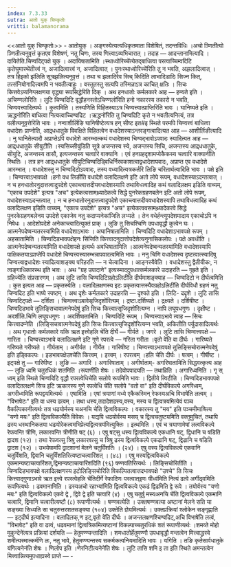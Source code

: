 ```yaml
---
index: 7.3.33
sutra: आतो युक् चिण्कृतोः
vritti: balamanorama
---
```


<<आतो युक् चिण्कृतोः>> - आतोयुक् । अङ्गस्येत्यत्यधिकृतमाता विशेषितं, तदन्तविधिः ।अचो ञ्णिती॑त्यो ञ्णितीत्यनुवृत्तं कृतएव विशेषणं, नतु चिणः, तस्य णित्त्वाऽव्यभिचारात् । तदाह —  आदन्तानामित्यादि । दायितेति.चिण्वदिट्पक्षे युक् । अदायिषातामिति ।स्थाध्वोरिच्चे॑त्येतद्बाधित्वा परत्वाच्चिम्वदिटि कृतेघुमास्थे॑तीत्त्वं न, अजादित्वात्त्वं न, अजादित्वात् । पुनःस्थाध्वोरिच्चे॑रिति तु न भवति, अझलादित्वात् । तत्र हिइको झ॑लिति सूत्रझलित्यनुवृत्तं । तथा च झलादिरेव सिच् किदिति लाभादिडादिः सिज्न कित्, तत्संनियोगादित्त्वमपि न भवतीत्याहुः । वस्तुतस्तु सत्यपि तस्मिन्नाऽत्र काचित् क्षतिः । सिचः कित्तवेऽप्यनिग्लक्षणया वृद्ध्या रूपसिद्धेरिति दिक् । अथ हनधातोः कर्मलकारे आह —  हन्यते इति । अचिण्णलोरिति । लुटि चिण्वदिटि वृद्धौहनस्तोऽचिण्णलो॑रिति हनो नकारस्य तकारो न भवति, चिण्ववत्त्वादित्यर्थः । कुत्वमिति । तस्यणिति विहितस्याऽत्र चिण्वत्त्वात्प्राप्तिरिति भावः । घानिष्यते इति ।ऋद्धनो॑रिति बाधित्वा नित्यत्वाच्चिण्वदिट ।ऋद्धनो॑रिति तु चिण्वदिटि कृते न भवतीत्यनित्यं, तत्र वलीत्यनुवृत्तेरिति भावः । नन्वाशीर्लिङि घानिषीष्टेत्यत्र हन् सीष्ट इत#इ स्थिते परमपि चिण्वत्त्वं बाधित्वा वधादेशः प्राप्नोति, आद्र्धधातुके विवक्षिते विहितत्वेन वधादेशस्याऽन्तरङ्गत्वादित्यत आह —  आशीर्लिङीत्यादि । नु घानितेत्यादौ अप्राप्तेऽपि वधादेशे आरम्भात्कथं वधादेशस्य चिण्वद्भावोऽपवादः स्यादित्यत आह —  आद्र्धधातुके सीयुटीति ।स्यसिच्सीयु॑डिति सूत्रे अजन्तस्य स्ये, अजन्तस्य सिचि, अजन्तस्य आद्र्धधातुके, सीयुटि, अजन्तस्य तासौ, इत्यजन्तस्य चत्वारि वाक्यानि । एवं हनग्रहदृशामप्येकैकस्य चत्वारि वाक्यानीति स्थितिः । तत्र हन आद्र्धधातुके सीयुटिचिण्वदिड्विधिर्निरवकाशत्वाद्वधादेशापवादः, अप्राप्त एव वधादेशे आरम्भात् । वधादेशस्तु न चिण्वदिटोऽपवादः, तस्य वध्यादित्यत्रकर्तरि लिङि चरितार्थत्वादिति भावः । पक्षे इति । चिण्वत्त्वाऽभावपक्षे ।हनो वध लिङी॑ति वधादेशे वलादिलक्षणे इटि अतो लोपे रूपम्, वधादेशस्याऽदन्तत्वात् । न च हनधातोरनुदात्तत्वादुपदेशे एकाच्त्वात्तदीयवधादेशस्यापि तथाविधत्वादिह कथं वलादिलक्षम इडिति वाच्यम्, "एकाच उपदेशे" इत्यत्र "अच" इत्येकत्वसामथ्र्यादेकत्वे सिद्धे पुनरेकग्रहणबलेन इटि अतो लोपे रूपम्, वधादेशस्याऽदन्तत्वात् । न च हनधातोरनुदात्तत्वादुपदेशे एकाच्त्वात्तदीयवधादेशस्यापि तथाविधत्वादिह कथं वलादिलक्षण इडिति वाच्यम्, "एकाच उपदेशे" इत्यत्र "अच" इत्येकत्ववसामथ्र्यादेकत्वे सिद्धे पुनरकेग्रहणबलेनय उपदेशे एकाजेव नतु कदाप्यनेका॑जिति लभ्यते । तेन वधेर्हन्त्युपदेशमादाय एकाचोऽपि न निषेधः । आदेशोपदेशे अनेकाच्त्वादित्युक्तं प्राक् । लुङि तु सिचश्चिणि उपधावृद्धौ कुत्वेन घः ।	आत्मनेपदेष्वन्यतरस्या॑मिति वधादेशाऽभावः । अघानिषातामिति । चिण्वदिटि वधादेशाऽभावपक्षे रूपम् ।अहसातामिति । चिण्वदिडभावपक्षेहनः सि॑जिति कित्त्वादनुदात्तोपदेशेत्यनुनासिकलोपः । पक्षे अवधीति ।आत्मनेपदेष्वन्यतस्या॑मिति वधादेशपक्षे इत्यर्थः अवधिषातामिति ।आत्मनेपदेष्वन्यतस्या॑मिति वधादेशस्यापि पाक्षिकतयाऽप्राप्तेपि वधादेशे चिण्वत्त्वस्यारम्भन्नापवादत्वमिति भावः । ननु चिणि वधादेशस्य दृष्टत्वात्स्यादिषु चिण्वत्त्वाद्वधादेशः स्यादित्याशङ्क्य परिहरति —  न चेत्यादिना । आङ्गस्यैवेति । वधादेशस्तु द्वैतीयीकः, न त्वङ्गाधिकारस्थ इति भावः । अथ "ग्रह उपादाने" इत्यस्माददुपधात्कर्मलकारे उदाहरति —  गृह्रते इति ।ग्रहिज्ये॑ति संप्रसारणम् । अथ लुटि तासि चिण्वदिटिग्रहोऽलिटी॑ति दीर्घमाशङ्क्याह —  चिण्वदिटो न दीर्घत्वमिति । कुत इत्यत आह —  प्रकृतस्येति । वलादिलक्षणस्य इटः प्रकृतत्वात्तस्यैवग्रहोऽलिटी॑ति दीर्घविधौ ग्रहणं नतु चिण्वदिट इति भाष्ये स्पष्टम् । अथ दृशेः कर्मलकारे उदाहरति —  दृश्यते इति । लिटि- ददृशे । लुटि तासि चिण्वदिट्पक्षे —  दर्शिता । चिण्वत्त्वाऽबावेसृजिदृशो॑रित्यम् । द्रष्टा.दर्शिष्यते । द्रक्ष्यते । दर्शिषीष्ट । चिण्वदिडभावे तुलिङ्सिचावात्मनेपदेषु॑ इति सिचः कित्त्वात्सृजिदृशो॑रित्यम्न । नापि लघूपधगुणः । दृक्षीष्ट । अदर्शीति.चिणि लघूपधगुणः । अदर्शिषातामिति । चिण्वदिटि रूपम् । चिण्वत्त्वाऽभावे त्वाह — सिचः कित्त्वादम्नेति ।लिङ्सिचावात्मनेपदेषु॑ इति सिचः कित्त्वात्सृजिदृशो॑रित्यम्न भवति, अकितीति पर्युदासादित्यर्थः । अथ गृधातोः कर्मलकारे यकि ऋत इत्त्वेहलि चे॑ति दीर्घे —  गीर्यते । जगरे । लुटि तासि चिण्वत्त्वपक्षे —  गारिता । चिण्वत्त्वाऽभावे वलादिलक्षणे इटि गुणे रपरत्वे —  गरिता गरीता ।वृतो वे॑ति वा दीर्घः । गारिष्यते गरिष्यते गरीष्यते । गीर्यताम् । अगीर्यत । गीर्येत । गारिषीष्ट । चिण्वत्त्वाऽभावपक्षे तुलिङ्सिचोरात्मनेपदेषु॑ इति इड्विकल्पः । इडभावपक्षेउश्चे॑ति कित्त्वम् । इत्त्वम् । रपरत्वम् ।हलि चे॑ति दीर्घः । षत्वम् । गीर्षीष्ट । इट्पक्षे तु  — गारिषीष्ट । लुङि —  अगारि । अगारिषाताम् । अगीर्षाताम्- अगरिषातामिति सिद्धवत्कृत्य आह —  लुङि ध्वमि चतुरधिकं शतमिति ।रूपाणी॑ति शेषः । तदेवोपपादयति —  तथाहिति । अगारिध्वमिति । गृ स् ध्वम् इति स्थिते चिण्वदिटि वृद्धौ रपरत्वेधिचे॑ति सलोपे रूपमिति भावः । द्वितीये त्विटीति । चिण्वदिडभावपपक्षे वलादितलक्षणे सिच इटि ऋकारस्य गुणे रपत्वेधि चे॑ति सलोपे "वतो वा" इति दीर्घविकल्पे अगरिध्वम्, अगरीध्वमिति रूपद्वयमित्यर्थः । एषामिति । एषां त्रयाणां मध्ये एकैकस्मिन् रेफस्यअचि विभाषे॑ति लत्वम् । "विभाषेटः" इति वा धस्य ढत्वम् । तथा धस्य,तदादेशढस्य,वस्य, मस्य च द्वित्वत्रयमित्येवं पञ्च वैकल्पिकानीत्यर्थः तत्र धढयोर्मस्य चअनचि चे॑ति द्वित्वविकल्पः । वकारस्य तु "मय" इति पञ्चमीमाश्रित्य "यणो मयः" इति द्वित्वविकल्पैति विवेकः । यद्यपि धढयोर्वस्य मसय् च द्वित्वचतुष्टयमिति वक्तुमुचितं, तथापि ढस्य धस्थानिकतया धढयोरेकत्वमभिप्रेत्यद्वित्वत्रय॑मित्युक्तिः । इत्थमिति । एवं च त्रयाणामेषां लत्वविकल्पे रेफवन्ति त्रीणि, लकारवन्ति त्रीणीति षट् (६) । एषु षट्सु धस्य द्वित्वविकल्पे एकधानि षट्, द्विधानि च षडिति द्वादश (१२) । तथा रेफवत्सु त्रिषु लकारवत्सु च त्रिषु ढस्य द्वित्वविकल्पे एकढानि षट्, द्विढानि च षडिति द्वादश (१२) । उभयेषामपि द्वादशानां मेलने चतुर्विंशतिः । (२४) । एषु वस्य द्वित्वविकल्पे एकवानि चतुर्विंशति, द्विवानि चतुर्विंशतिरित्यष्टाचत्वारिंशत् । (४८) । एषु मस्यद्वित्वविकल्पे एकमान्यष्टाचत्वारिंशत्,द्विमान्यष्टाचत्वारिंशदिति (९६) षण्णवतिरित्यर्थः । लिङ्सिचोरितीति । चिण्वदिडभावपक्षे वलादिलक्षणस्य इटोलिङ्सिचोरिति विकल्पितत्वात्तदभावपक्षे "उश्चे" ति सिचः कित्त्वाद्गुणाऽभावे ऋत इत्त्वे रपरत्वेहलि चे॑तिदीर्गे रेफादिणः परत्वात्इणः षीध्व॑मिति नित्यं ढत्वे अर्गीढ्वमिति रूपमित्यर्थः । ढवमानामिति । ढस्यअचो रहाभ्या॑मिति द्वित्वविकल्पे एकढं द्विढमिति द्वे रूपे । तयोर्वस्य "यणो मयः" इति द्वित्वविकल्पे एकवे द्वे , द्विवे द्वे इति चत्वारि (४) । एषु चतुर्षु मस्यअनचि चे॑ति द्वित्वविकल्पे एकमानि चत्वारि, द्विमानि चत्वारीत्यष्टौ (८) रूपाणीत्यर्थः । षण्णवत्येति । उक्तषण्णवत्या अष्टानां मेलने सति या सङ्ख्या सिध्यति सा चतुरुत्तरशतसङ्क्या (१०४) उक्तेति ज्ञेयमित्यर्थः । उक्तप्रक्रियां श्लोकेन सङ्गृह्णाति —  इट्दीर्घ इत्यादिना । वलादिलक्,ण इट्,वृतो वे॑ति दीर्घः । अजन्तलक्षणश्चिण्वदिट्,अचि विभाषे॑ति लत्वं, "विभाषेट" इति वा ढत्वं, धढवमानां द्वित्वत्रिकमित्यष्टानां विकल्पाच्चतुरधिकं शतं रूपाणीत्यर्थः ।शमय्ते मोहो मुकुन्देने॑त्यत्र प्रक्रियां दर्शयति —  हेतुमण्ण्यन्तादिति । शमधातोर्हेतुमण्णौ उपधावृद्धौ मन्तत्वेन मित्त्वाद्ध्रस्वे शमीत्यस्मात्कर्मणि लः, नतु भावे, हेतुमण्ण्यन्तस्य सकर्मकत्वनियमादिति भावः । यगिति । तङि कृतेसार्वधातुके य॑गित्यनेन॑ति शेषः । णिलोप इति ।णेरनिटीत्यनेने॑ति शेषः । लुटि तासि शमि इ ता इति स्थिते अमन्तत्वेन मित्त्वान्नित्यमुपधाह्यस्वे प्राप्ते — -